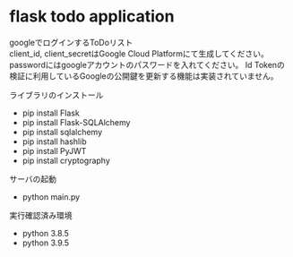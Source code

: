 # flask todo application

googleでログインするToDoリスト  
client_id, client_secretはGoogle Cloud Platformにて生成してください。  
passwordにはgoogleアカウントのパスワードを入れてください。
Id Tokenの検証に利用しているGoogleの公開鍵を更新する機能は実装されていません。

ライブラリのインストール
- pip install Flask
- pip install Flask-SQLAlchemy
- pip install sqlalchemy
- pip install hashlib
- pip install PyJWT
- pip install cryptography

サーバの起動
- python main.py

実行確認済み環境
- python 3.8.5
- python 3.9.5
